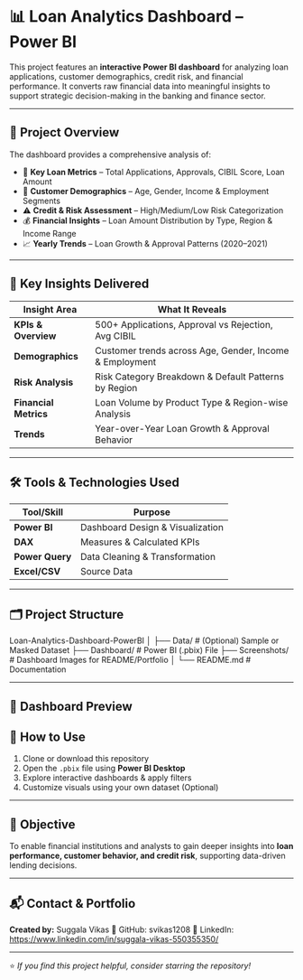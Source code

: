 # 📊 Loan Analytics Dashboard – Power BI

This project features an **interactive Power BI dashboard** for analyzing loan applications, customer demographics, credit risk, and financial performance. It converts raw financial data into meaningful insights to support strategic decision-making in the banking and finance sector.

---

## 🚀 Project Overview

The dashboard provides a comprehensive analysis of:

- 📌 **Key Loan Metrics** – Total Applications, Approvals, CIBIL Score, Loan Amount
- 👥 **Customer Demographics** – Age, Gender, Income & Employment Segments
- ⚠️ **Credit & Risk Assessment** – High/Medium/Low Risk Categorization
- 💰 **Financial Insights** – Loan Amount Distribution by Type, Region & Income Range
- 📈 **Yearly Trends** – Loan Growth & Approval Patterns (2020–2021)

---

## 🎯 Key Insights Delivered

| Insight Area     | What It Reveals |
|------------------|------------------------------------------------|
| **KPIs & Overview** | 500+ Applications, Approval vs Rejection, Avg CIBIL |
| **Demographics** | Customer trends across Age, Gender, Income & Employment |
| **Risk Analysis** | Risk Category Breakdown & Default Patterns by Region |
| **Financial Metrics** | Loan Volume by Product Type & Region-wise Analysis |
| **Trends** | Year-over-Year Loan Growth & Approval Behavior |

---

## 🛠 Tools & Technologies Used

| Tool/Skill | Purpose |
|------------|--------|
| **Power BI** | Dashboard Design & Visualization |
| **DAX** | Measures & Calculated KPIs |
| **Power Query** | Data Cleaning & Transformation |
| **Excel/CSV** | Source Data |

---

## 🗂 Project Structure

Loan-Analytics-Dashboard-PowerBI
│
├── Data/ # (Optional) Sample or Masked Dataset
├── Dashboard/ # Power BI (.pbix) File
├── Screenshots/ # Dashboard Images for README/Portfolio
│
└── README.md # Documentation


---

## 📸 Dashboard Preview

## 🚀 How to Use

1. Clone or download this repository  
2. Open the `.pbix` file using **Power BI Desktop**  
3. Explore interactive dashboards & apply filters  
4. Customize visuals using your own dataset (Optional)

---

## 🎯 Objective

To enable financial institutions and analysts to gain deeper insights into **loan performance, customer behavior, and credit risk**, supporting data-driven lending decisions.

---

## 📬 Contact & Portfolio

**Created by:** Suggala Vikas 
🔗 GitHub: svikas1208
🔗 LinkedIn: https://www.linkedin.com/in/suggala-vikas-550355350/

---

⭐ *If you find this project helpful, consider starring the repository!*

